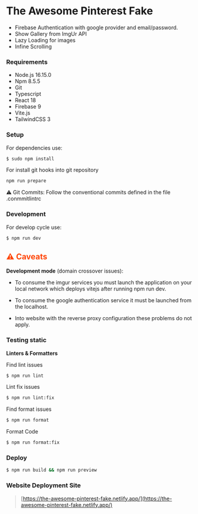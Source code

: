 # The Awesome Pinterest Fake

- Firebase Authentication with google provider and email/password.
- Show Gallery from ImgUr API
- Lazy Loading for images
- Infine Scrolling

### Requirements

- Node.js 16.15.0
- Npm 8.5.5
- Git
- Typescript
- React 18
- Firebase 9
- Vite.js
- TailwindCSS 3

### Setup

For dependencies use:

```bash
$ sudo npm install
```

For install git hooks into git repository

```bash
npm run prepare
```

⚠️ Git Commits: Follow the conventional commits defined in the file .conmmitlintrc

### Development

For develop cycle use:

```bash
$ npm run dev
```

  <h2 style="color: orangered">⚠️ Caveats</h2>

**Development mode** (domain crossover issues):

- To consume the imgur services you must launch the application on your local network which deploys vitejs after running npm run dev.

- To consume the google authentication service it must be launched from the localhost.

- Into website with the reverse proxy configuration these problems do not apply.

### Testing static

**Linters & Formatters**

Find lint issues

```bash
$ npm run lint
```

Lint fix issues

```bash
$ npm run lint:fix
```

Find format issues

```bash
$ npm run format
```

Format Code

```bash
$ npm run format:fix
```

### Deploy

```bash
$ npm run build && npm run preview
```

### Website Deployment Site

> [https://the-awesome-pinterest-fake.netlify.app/](https://the-awesome-pinterest-fake.netlify.app/)
